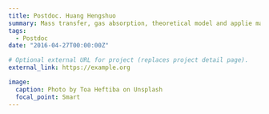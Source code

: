 ```yaml
---
title: Postdoc. Huang Hengshuo
summary: Mass transfer, gas absorption, theoretical model and applie mathematics
tags:
  - Postdoc
date: "2016-04-27T00:00:00Z"

# Optional external URL for project (replaces project detail page).
external_link: https://example.org

image:
  caption: Photo by Toa Heftiba on Unsplash
  focal_point: Smart
---
```

